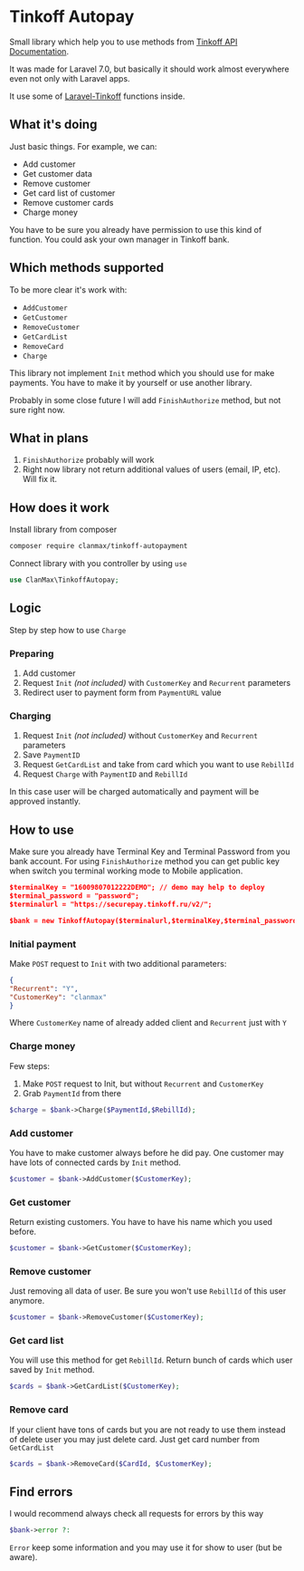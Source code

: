 # Tinkoff Autopay

Small library which help you to use methods from [Tinkoff API Documentation](https://oplata.tinkoff.ru/develop/api/autopayments/).

It was made for Laravel 7.0, but basically it should work almost everywhere even not only with Laravel apps.

It use some of [Laravel-Tinkoff](https://github.com/kenvel/laravel-tinkoff) functions inside.

## What it's doing

Just basic things. For example, we can:

- Add customer
- Get customer data
- Remove customer
- Get card list of customer
- Remove customer cards
- Charge money

You have to be sure you already have permission to use this kind of function. You could ask your own manager in Tinkoff bank.

## Which methods supported

To be more clear it's work with:

- `AddCustomer`
- `GetCustomer`
- `RemoveCustomer`
- `GetCardList`
- `RemoveCard`
- `Charge`

This library not implement `Init` method which you should use for make payments. You have to make it by yourself or use another library.

Probably in some close future I will add `FinishAuthorize` method, but not sure right now.

## What in plans

1. `FinishAuthorize` probably will work
2. Right now library not return additional values of users (email, IP, etc). Will fix it.

## How does it work

Install library from composer

```bash
composer require clanmax/tinkoff-autopayment
```

Connect library with you controller by using `use`

```php
use ClanMax\TinkoffAutopay;
```

## Logic

Step by step how to use `Charge`

### Preparing

1. Add customer
2. Request `Init` *(not included)* with `CustomerKey` and `Recurrent` parameters
3. Redirect user to payment form from `PaymentURL` value

### Charging

1. Request `Init` *(not included)* without `CustomerKey` and `Recurrent` parameters
2. Save `PaymentID`
3. Request `GetCardList` and take from card which you want to use `RebillId`
4. Request `Charge` with `PaymentID` and `RebillId`

In this case user will be charged automatically and payment will be approved instantly.

## How to use

Make sure you already have Terminal Key and Terminal Password from you bank account. For using `FinishAuthorize` method you can get public key when switch you terminal working mode to Mobile application.

```json
$terminalKey = "16009807012222DEMO"; // demo may help to deploy
$terminal_password = "password";
$terminalurl = "https://securepay.tinkoff.ru/v2/";

$bank = new TinkoffAutopay($terminalurl,$terminalKey,$terminal_password);
```

### Initial payment

Make `POST` request to `Init` with two additional parameters:

```json
{
"Recurrent": "Y",
"CustomerKey": "clanmax"
}
```

Where `CustomerKey` name of already added client and `Recurrent` just with `Y`

### Charge money

Few steps:

1. Make `POST` request to Init, but without `Recurrent` and `CustomerKey`
2. Grab `PaymentId` from there

```php
$charge = $bank->Charge($PaymentId,$RebillId);
```

### Add customer

You have to make customer always before he did pay. One customer may have lots of connected cards by `Init` method.

```php
$customer = $bank->AddCustomer($CustomerKey);
```

### Get customer

Return existing customers. You have to have his name which you used before.

```php
$customer = $bank->GetCustomer($CustomerKey);
```

### Remove customer

Just removing all data of user. Be sure you won't use `RebillId` of this user anymore.

```php
$customer = $bank->RemoveCustomer($CustomerKey);
```

### Get card list

You will use this method for get `RebillId`. Return bunch of cards which user saved by `Init` method.

```php
$cards = $bank->GetCardList($CustomerKey);
```

### Remove card

If your client have tons of cards but you are not ready to use them instead of delete user you may just delete card. Just get card number from `GetCardList`

```php
$cards = $bank->RemoveCard($CardId, $CustomerKey);
```

## Find errors

I would recommend always check all requests for errors by this way

```php
$bank->error ?:  
```

`Error` keep some information and you may use it for show to user (but be aware).
